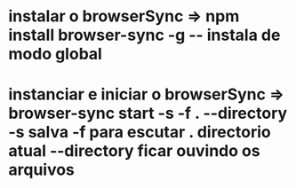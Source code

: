 # instalar o browserSync => npm install browser-sync -g -- instala de modo global

# instanciar e iniciar o browserSync =>  browser-sync start -s -f . --directory          -s salva -f para escutar . directorio atual --directory ficar ouvindo os arquivos
